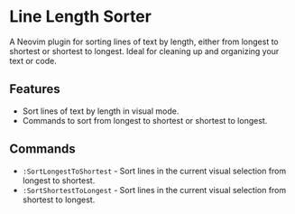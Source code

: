 # Line Length Sorter

A Neovim plugin for sorting lines of text by length, either from longest to shortest or shortest to longest. Ideal for cleaning up and organizing your text or code.

## Features

- Sort lines of text by length in visual mode.
- Commands to sort from longest to shortest or shortest to longest.

## Commands

- `:SortLongestToShortest` - Sort lines in the current visual selection from longest to shortest.
- `:SortShortestToLongest` - Sort lines in the current visual selection from shortest to longest.
